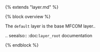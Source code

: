 {% extends "layer.md" %}

{% block overview %}

The `default` layer is the base MFCOM layer..

.. seealso::
    :doc:`layer_root` documentation

    
{% endblock %}
